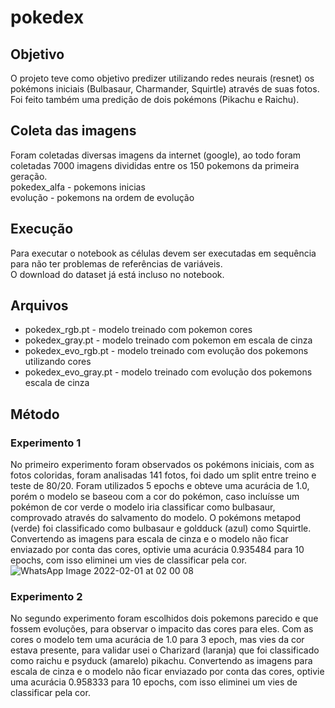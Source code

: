 # pokedex

## Objetivo
O projeto teve como objetivo predizer utilizando redes neurais (resnet) os pokémons iniciais (Bulbasaur, Charmander, Squirtle) através de suas fotos. Foi feito também uma predição de dois pokémons (Pikachu e Raichu).

## Coleta das imagens

Foram coletadas diversas imagens da internet (google), ao todo foram coletadas 7000 imagens divididas entre os 150 pokemons da primeira geração. \
pokedex_alfa - pokemons inicias \
evolução - pokemons na ordem de evolução

## Execução

Para executar o notebook as células devem ser executadas em sequência para não ter problemas de referências de variáveis.\
O download do dataset já está incluso no notebook.

## Arquivos

* pokedex_rgb.pt - modelo treinado com pokemon cores
* pokedex_gray.pt - modelo treinado com pokemon em escala de cinza
* pokedex_evo_rgb.pt - modelo treinado com evolução dos pokemons utilizando cores
* pokedex_evo_gray.pt - modelo treinado com evolução dos pokemons escala de cinza


## Método

### Experimento 1
No primeiro experimento foram observados os pokémons iniciais, com as fotos coloridas, foram analisadas 141 fotos, foi dado um split entre treino e teste de 80/20. Foram utilizados 5 epochs e obteve uma acurácia de 1.0, porém o modelo se baseou com a cor do pokémon, caso incluísse um pokémon de cor verde o modelo iria classificar como bulbasaur, comprovado  através do salvamento do modelo. O pokémons metapod (verde) foi classificado como bulbasaur e goldduck (azul) como Squirtle. Convertendo as imagens para escala de cinza e o modelo não ficar enviazado por conta das cores, optivie uma acurácia 0.935484 para 10 epochs, com isso eliminei um vies de classificar pela cor. 
![WhatsApp Image 2022-02-01 at 02 00 08](https://user-images.githubusercontent.com/23370997/152085243-b2654421-3a9a-4667-bf46-eb7504448032.jpeg)

### Experimento 2
No segundo experimento foram escolhidos dois pokemons parecido e que fossem evoluções, para observar o impacito das cores para eles. Com as cores o modelo tem uma acurácia de 1.0 para 3 epoch, mas vies da cor estava presente, para validar usei o Charizard (laranja) que foi classificado como raichu e psyduck (amarelo) pikachu. Convertendo as imagens para escala de cinza e o modelo não ficar enviazado por conta das cores, optivie uma acurácia 0.958333 para 10 epochs, com isso eliminei um vies de classificar pela cor.

